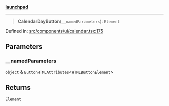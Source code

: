 [**launchpad**](index.md)

***

> **CalendarDayButton**(`__namedParameters`): `Element`

Defined in: [src/components/ui/calendar.tsx:175](https://github.com/victorbratov/launchpad/blob/76a3946e066bd4867b4d8959b0de6dc2965f2137/src/components/ui/calendar.tsx#L175)

## Parameters

### \_\_namedParameters

`object` & `ButtonHTMLAttributes`\<`HTMLButtonElement`\>

## Returns

`Element`
